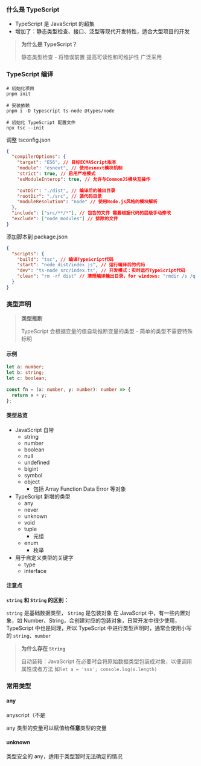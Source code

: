 
### 什么是 TypeScript

- TypeScript 是 JavaScript 的超集
- 增加了：静态类型检查、接口、泛型等现代开发特性，适合大型项目的开发

>**为什么是 TypeScript？**
>
>静态类型检查 - 将错误前置
>提高可读性和可维护性
>广泛采用

### TypeScript 编译

```shell
# 初始化项目
pnpm init

# 安装依赖
pnpm i -D typescript ts-node @types/node

# 初始化 TypeScript 配置文件
npx tsc --init
```

调整 tsconfig.json

```json
{
  "compilerOptions": {
    "target": "ES6", // 目标ECMAScript版本
    "module": "esnext", // 使用esnext模块机制
    "strict": true, // 启用严格模式
    "esModuleInterop": true, // 允许与CommonJS模块互操作
    
    "outDir": "./dist", // 编译后的输出目录
    "rootDir": "./src", // 源代码目录
    "moduleResolution": "node" // 使用Node.js风格的模块解析
  },
  "include": ["src/**/*"], // 包含的文件 需要根据代码的层级手动修改
  "exclude": ["node_modules"] // 排除的文件
}
```

添加脚本到 package.json

```json
{
  "scripts": {
    "build": "tsc", // 编译TypeScript代码
    "start": "node dist/index.js", // 运行编译后的代码
    "dev": "ts-node src/index.ts", // 开发模式：实时运行TypeScript代码
    "clean": "rm -rf dist" // 清理编译输出目录，for windows: "rmdir /s /q dist"
  }
}
```

### 类型声明

>**类型推断**
>
>TypeScript 会根据变量的值自动推断变量的类型 - 简单的类型不需要特殊标明

#### 示例

```ts
let a: number;
let b: string;
let c: boolean;
  
const fn = (x: number, y: number): number => {
  return x + y;
};
```


#### 类型总览

- JavaScript 自带
	- string
	- number
	- boolean
	- null
	- undefined
	- bigint
	- symbol
	- object 
		- 包括 Array Function Data Error 等对象
- TypeScript 新增的类型
	- any
	- never
	- unknown
	- void
	- tuple 
		- 元组
	- enum
		- 枚举
- 用于自定义类型的关键字
	- type
	- interface

#### 注意点

**`string` 和 `String` 的区别：**

`string` 是基础数据类型， `String` 是包装对象
在 JavaScript 中，有一些内置对象，如 Number、String，会创建对应的包装对象，日常开发中很少使用，TypeScript 中也是同理，所以 TypeScript 中进行类型声明时，通常会使用小写的 `string`、`number`

>**为什么存在 `String`**
>
>自动装箱：JavaScript 在必要时会将原始数据类型包装成对象，以便调用属性或者方法
>如`let a = 'sss'; console.log(s.length)`


### 常用类型

#### any

anyscript（不是

any 类型的变量可以赋值给**任意**类型的变量

#### unknown

类型安全的 any，适用于类型暂时无法确定的情况